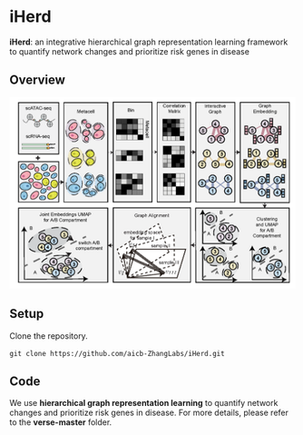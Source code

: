 # iHerd
**iHerd**: an integrative hierarchical graph representation learning framework to quantify network changes and prioritize risk genes in disease

## Overview
![alt text](https://github.com/aicb-ZhangLabs/scENCORE/blob/main/MainFigure/F1/Figure1_flowchart.png)

## Setup
Clone the repository. 
```
git clone https://github.com/aicb-ZhangLabs/iHerd.git
```
## Code
We use **hierarchical graph representation learning** to quantify network changes and prioritize risk genes in disease.
For more details, please refer to the **verse-master** folder.
